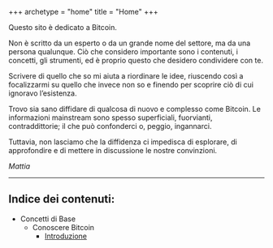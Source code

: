 +++
archetype = "home"
title = "Home"
+++

Questo sito è dedicato a Bitcoin.

Non è scritto da un esperto o da un grande nome del settore, ma da una persona qualunque. Ciò che considero importante sono i contenuti, i concetti, gli strumenti, ed è proprio questo che desidero condividere con te.

Scrivere di quello che so mi aiuta a riordinare le idee, riuscendo così a focalizzarmi su quello che invece non so e finendo per scoprire ciò di cui ignoravo l’esistenza.

Trovo sia sano diffidare di qualcosa di nuovo e complesso come Bitcoin. Le informazioni mainstream sono spesso superficiali, fuorvianti, contraddittorie; il che può confonderci o, peggio, ingannarci.

Tuttavia, non lasciamo che la diffidenza ci impedisca di esplorare, di approfondire e di mettere in discussione le nostre convinzioni.

_Mattia_


---

## Indice dei contenuti:

- Concetti di Base
	- Conoscere Bitcoin
		- [Introduzione](https://bitcoin-relearn.github.io/www/1_conoscere/1_conoscere_bitcoin/1_introduzione/index.html)

